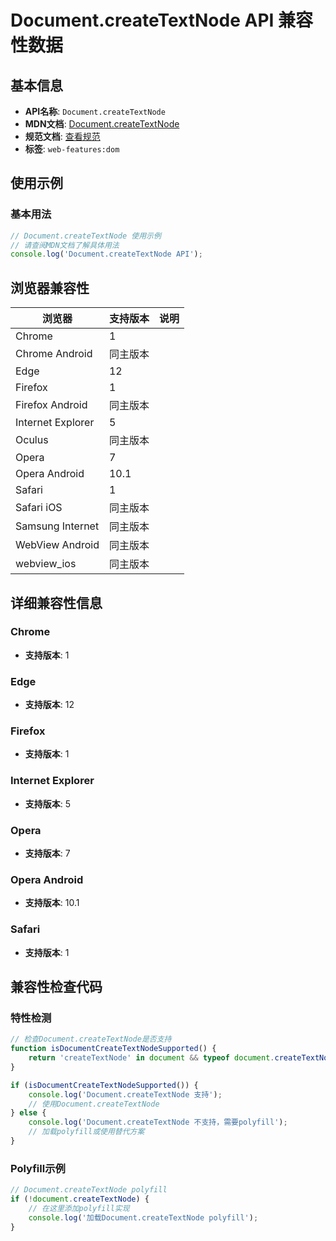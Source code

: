 # Document.createTextNode API 兼容性数据

## 基本信息

- **API名称**: `Document.createTextNode`
- **MDN文档**: [Document.createTextNode](https://developer.mozilla.org/docs/Web/API/Document/createTextNode)
- **规范文档**: [查看规范](https://dom.spec.whatwg.org/#ref-for-dom-document-createtextnode①)
- **标签**: `web-features:dom`

## 使用示例

### 基本用法

```javascript
// Document.createTextNode 使用示例
// 请查阅MDN文档了解具体用法
console.log('Document.createTextNode API');
```

## 浏览器兼容性

| 浏览器 | 支持版本 | 说明 |
|--------|----------|------|
| Chrome | 1 |  |
| Chrome Android | 同主版本 |  |
| Edge | 12 |  |
| Firefox | 1 |  |
| Firefox Android | 同主版本 |  |
| Internet Explorer | 5 |  |
| Oculus | 同主版本 |  |
| Opera | 7 |  |
| Opera Android | 10.1 |  |
| Safari | 1 |  |
| Safari iOS | 同主版本 |  |
| Samsung Internet | 同主版本 |  |
| WebView Android | 同主版本 |  |
| webview_ios | 同主版本 |  |

## 详细兼容性信息

### Chrome

- **支持版本**: 1

### Edge

- **支持版本**: 12

### Firefox

- **支持版本**: 1

### Internet Explorer

- **支持版本**: 5

### Opera

- **支持版本**: 7

### Opera Android

- **支持版本**: 10.1

### Safari

- **支持版本**: 1

## 兼容性检查代码

### 特性检测

```javascript
// 检查Document.createTextNode是否支持
function isDocumentCreateTextNodeSupported() {
    return 'createTextNode' in document && typeof document.createTextNode === 'function';
}

if (isDocumentCreateTextNodeSupported()) {
    console.log('Document.createTextNode 支持');
    // 使用Document.createTextNode
} else {
    console.log('Document.createTextNode 不支持，需要polyfill');
    // 加载polyfill或使用替代方案
}
```

### Polyfill示例

```javascript
// Document.createTextNode polyfill
if (!document.createTextNode) {
    // 在这里添加polyfill实现
    console.log('加载Document.createTextNode polyfill');
}
```

